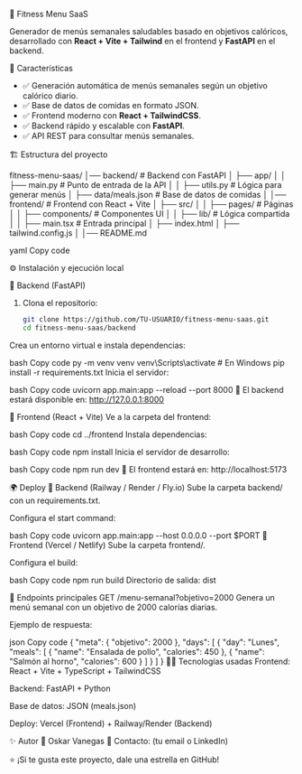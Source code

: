 🥗 Fitness Menu SaaS

Generador de menús semanales saludables basado en objetivos calóricos, desarrollado con **React + Vite + Tailwind** en el frontend y **FastAPI** en el backend.



🚀 Características

- ✅ Generación automática de menús semanales según un objetivo calórico diario.  
- ✅ Base de datos de comidas en formato JSON.  
- ✅ Frontend moderno con **React + TailwindCSS**.  
- ✅ Backend rápido y escalable con **FastAPI**.  
- ✅ API REST para consultar menús semanales.  



 🏗️ Estructura del proyecto

fitness-menu-saas/
│── backend/ # Backend con FastAPI
│ ├── app/
│ │ ├── main.py # Punto de entrada de la API
│ │ ├── utils.py # Lógica para generar menús
│ ├── data/meals.json # Base de datos de comidas
│
│── frontend/ # Frontend con React + Vite
│ ├── src/
│ │ ├── pages/ # Páginas
│ │ ├── components/ # Componentes UI
│ │ ├── lib/ # Lógica compartida
│ │ ├── main.tsx # Entrada principal
│ ├── index.html
│ ├── tailwind.config.js
│
│── README.md

yaml
Copy code



⚙️ Instalación y ejecución local

🔹 Backend (FastAPI)

1. Clona el repositorio:
   ```bash
   git clone https://github.com/TU-USUARIO/fitness-menu-saas.git
   cd fitness-menu-saas/backend
Crea un entorno virtual e instala dependencias:

bash
Copy code
py -m venv venv
venv\Scripts\activate   # En Windows
pip install -r requirements.txt
Inicia el servidor:

bash
Copy code
uvicorn app.main:app --reload --port 8000
📍 El backend estará disponible en: http://127.0.0.1:8000

🔹 Frontend (React + Vite)
Ve a la carpeta del frontend:

bash
Copy code
cd ../frontend
Instala dependencias:

bash
Copy code
npm install
Inicia el servidor de desarrollo:

bash
Copy code
npm run dev
📍 El frontend estará en: http://localhost:5173

🌍 Deploy
🔹 Backend (Railway / Render / Fly.io)
Sube la carpeta backend/ con un requirements.txt.

Configura el start command:

bash
Copy code
uvicorn app.main:app --host 0.0.0.0 --port $PORT
🔹 Frontend (Vercel / Netlify)
Sube la carpeta frontend/.

Configura el build:

bash
Copy code
npm run build
Directorio de salida: dist

📌 Endpoints principales
GET /menu-semanal?objetivo=2000
Genera un menú semanal con un objetivo de 2000 calorías diarias.

Ejemplo de respuesta:

json
Copy code
{
  "meta": {
    "objetivo": 2000
  },
  "days": [
    {
      "day": "Lunes",
      "meals": [
        { "name": "Ensalada de pollo", "calories": 450 },
        { "name": "Salmón al horno", "calories": 600 }
      ]
    }
  ]
}
👨‍💻 Tecnologías usadas
Frontend: React + Vite + TypeScript + TailwindCSS

Backend: FastAPI + Python

Base de datos: JSON (meals.json)

Deploy: Vercel (Frontend) + Railway/Render (Backend)

✨ Autor
👤 Oskar Vanegas
📧 Contacto: (tu email o LinkedIn)

⭐ ¡Si te gusta este proyecto, dale una estrella en GitHub!

